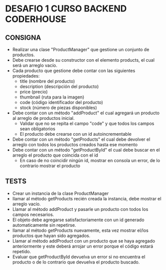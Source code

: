 # DESAFIO 1 CURSO BACKEND CODERHOUSE

## CONSIGNA
- Realizar una clase "ProductManager" que gestione un conjunto de productos.
- Debe crearse desde su constructor con el elemento products, el cual será un arreglo vacío.
- Cada producto que gestione debe contar con las siguientes propiedades:
    * title (nombre del producto)
    * description (descripción del producto)
    * price (precio)
    * thumbnail (ruta para la imagen)
    * code (código identificador del producto)
    * stock (número de piezas disponibles)
- Debe contar con un método "addProduct" el cual agregará un producto al arreglo de productos inicial.
    * Validar que no se repita el campo "code" y que todos los campos sean obligatorios
    * El producto debe crearse con un id autoincrementable
- Debe contar con un método "getProducts" el cual debe devolver el arreglo con todos los productos creados hasta ese momento
- Debe contar con un método "getProductById" el cual debe buscar en el arreglo el producto que coincida con el id
    * En caso de no coincidir ningún id, mostrar en consola un error, de lo contrario mostrar el producto

## TESTS
- Crear un instancia de la clase ProductManager
- llamar al método getProducts recién creada la instancia, debe mostrar el arreglo vacío.
- Llamar al método addProduct y pasarle un producto con todos los campos necesarios.
- El objeto debe agregarse satisfactoriamente con un id generado automaticamente sin repetirse.
- llamar al método getProducts nuevamente, esta vez mostrar el/los productos que hayan sido agregados.
- Llamar al método addProduct con un producto que se haya agregado anteriormente y este deberá arrojar un error porque el código estará repetido.
- Evaluar que getProductById devuelva un error si no encuentra el producto o de lo contrario que devuelva el producto buscado.